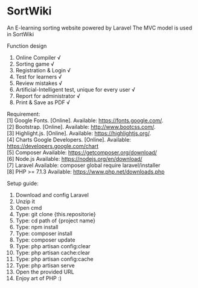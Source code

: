 # SortWiki
An E-learning sorting website powered by Laravel
The MVC model is used in SortWiki

Function design
1. Online Compiler √
2. Sorting game √
3. Registration & Login √
4. Test for learners √
5. Review mistakes √
6. Artificial-Intelligent test, unique for every user √
7. Report for administrator √
8. Print & Save as PDF √

Requirement:    
[1] Google Fonts. [Online]. Available: https://fonts.google.com/.   
[2] Bootstrap. [Online]. Available: http://www.bootcss.com/.   
[3] Highlight.js. [Online]. Available: https://highlightjs.org/.   
[4] Charts Google Developers. [Online]. Available: https://developers.google.com/chart   
[5] Composer Available: https://getcomposer.org/download/   
[6] Node.js Available: https://nodejs.org/en/download/   
[7] Laravel Available: composer global require laravel/installer   
[8] PHP >= 7.1.3 Available: https://www.php.net/downloads.php   

Setup guide:
1.	Download and config Laravel
2.	Unzip it
3.  Open cmd 
4.	Type: git clone {this.repositorie}
5.	Type: cd path of {project name}
6.	Type: npm install
7.	Type: composer install
8.	Type: composer update
9.	Type: php artisan config:clear
10.	Type: php artisan cache:clear
11.	Type: php artisan config:cache
12. Type: php artisan serve
13.	Open the provided URL
14. Enjoy art of PHP :)
